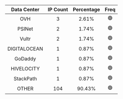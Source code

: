 | Data Center | IP Count | Percentage | Freq |
|:------------:|:--------:|:-----------:|:-----:|
| OVH | 3 | 2.61% | 🟢 |
| PSINet | 2 | 1.74% | 🟢 |
| Vultr | 2 | 1.74% | 🟢 |
| DIGITALOCEAN | 1 | 0.87% | 🟢 |
| GoDaddy | 1 | 0.87% | 🟢 |
| HIVELOCITY | 1 | 0.87% | 🟢 |
| StackPath | 1 | 0.87% | 🟢 |
| OTHER | 104 | 90.43% | 🟢 |